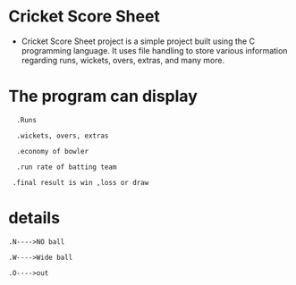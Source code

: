 # Cricket Score Sheet

 * Cricket Score Sheet project is a simple project built using the C programming language.
 It uses file handling to store various information regarding runs, wickets, overs, extras, and many more.


 
 # The program can display 

      .Runs
   
      .wickets, overs, extras
   
      .economy of bowler
   
      .run rate of batting team
 	 
     .final result is win ,loss or draw
   
# details
 
    .N---->NO ball
		
    .W---->Wide ball
		
    .O---->out
		
